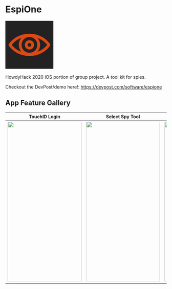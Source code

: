 # EspiOne

<img src="EspiONE/Assets.xcassets/AppIcon.appiconset/AppIcon2.png" width = "150">

HowdyHack 2020 iOS portion of group project. A tool kit for spies.

Checkout the DevPost/demo here!: https://devpost.com/software/espione

## App Feature Gallery

| TouchID Login | Select Spy Tool | U.S. Embassy Satellite View | Embedded Web Portion
| ------------- | ------------- | ------------- | ------------- |
| [<img src="https://challengepost-s3-challengepost.netdna-ssl.com/photos/production/software_photos/001/210/500/datas/gallery.jpg" width="231" height="500"/>](https://challengepost-s3-challengepost.netdna-ssl.com/photos/production/software_photos/001/210/500/datas/gallery.jpg)  | [<img src="https://challengepost-s3-challengepost.netdna-ssl.com/photos/production/software_photos/001/210/501/datas/gallery.jpg" width="231" height="500"/>](https://challengepost-s3-challengepost.netdna-ssl.com/photos/production/software_photos/001/210/501/datas/gallery.jpg) | [<img src="https://challengepost-s3-challengepost.netdna-ssl.com/photos/production/software_photos/001/210/502/datas/gallery.jpg" width="231" height="500"/>](https://challengepost-s3-challengepost.netdna-ssl.com/photos/production/software_photos/001/210/502/datas/gallery.jpg) | [<img src="https://challengepost-s3-challengepost.netdna-ssl.com/photos/production/software_photos/001/210/503/datas/gallery.jpg" width="231" height="500"/>](https://challengepost-s3-challengepost.netdna-ssl.com/photos/production/software_photos/001/210/503/datas/gallery.jpg) 
